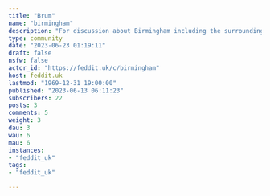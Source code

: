 ```yaml
---
title: "Brum" 
name: "birmingham"
description: "For discussion about Birmingham including the surrounding West Midlands area. Discuss all things from news, travel, culture, and general life around Birmingham!Rules and other welcoming info can be found [here](https://feddit.uk/post/1)"
type: community
date: "2023-06-23 01:19:11"
draft: false
nsfw: false
actor_id: "https://feddit.uk/c/birmingham"
host: feddit.uk
lastmod: "1969-12-31 19:00:00"
published: "2023-06-13 06:11:23"
subscribers: 22
posts: 3
comments: 5
weight: 3
dau: 3
wau: 6
mau: 6
instances:
- "feddit_uk"
tags: 
- "feddit_uk"

---
```

